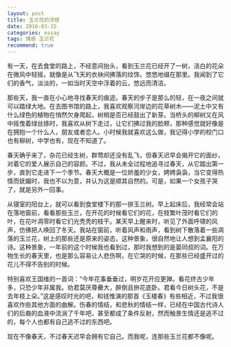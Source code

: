```yaml
---
layout: post
title: 玉兰花的浮想
date: 2016-03-15
categories: essay
tags: 情感 玉兰花
recommend: true
---
```


有一天，在去食堂的路上，不经意间抬头，看到玉兰花已经开了一树，洁白的花朵在微风中轻摇，就像是从飞天的衣袂间拂落的纹饰，悠悠地缀在那里。我闻到了它们的香气，淡淡的，一如当时天空中浮着的云，悠远而清洁。

那些天，我一直在小心地寻找春天的痕迹。春天的步子是那么的轻，在一夜之间就可以踏绿大地。在去图书馆的路上，我喜欢观察河岸边的花草树木——泥土中又有什么绿色的植物在悄然欠身爬起，树梢是否已经鼓出了新芽。当桥头的柳树又在风中摇曳着绿丝绦时，我喜欢从树下走过，让它们拂过我的脸颊，那种感觉就好像是在拥抱一个什么人，朋友或者恋人。小时候我就喜欢这么做，我记得小学的校门口也有柳树，中学也有，现在不知道了。

春天确乎来了，杂花已经生树，群莺却还没有乱飞，但春天迟早会揭开它的面纱，对着它的爱人展示自己的容颜。不过，我从未全过程地追寻过春天，从它踏出第一步，直到它走进下一个季节。春天大概是一位娇羞的少女，娉娉袅袅，当它变得热情而妩媚时，我也不以为意，并认为这是顺其自然的。可是，如果一个女孩子哭了，就是另外一回事。

从寝室的阳台上，就可以看到食堂楼下的那一排玉兰树。早上起床后，我经常会站在落地窗前，看看那些玉兰，在开花的时候看它们的花，在枝繁叶茂时看它们的叶，在花叶凋零时看它们光秃秃的枝干。某天早上醒来时，听见了外面呼啸的风声，仿佛把人唤回了冬天。我站在窗前，听着风声和雨声，看到树下散落着一些凋落的玉兰花，树上的那些还是原来的姿态，这种景象，很自然地让人想到孟襄阳的诗。这种景象，一年前的这个时候我也看到过，那时我想到的是晏同叔的词。在万物生长的春天里，也是那么容易让人悲伤啊，在它哭的时候，在那些已经盛开过的花儿不得不告别的时候。

特别喜欢王国维的一首词：“今年花事垂垂过，明岁花开应更亸。看花终古少年多，只恐少年非属我。劝君莫厌尊罍大，醉倒且拚花底卧。君看今日树头花，不是去年枝上朵。”这是感叹时光的吧，和钱惟演的那首《玉楼春》有些相近，不过我很喜欢作些其他方面的曲解。伤春的情结，和悲秋的情结一样，已经在中国古代诗人们的后裔的血液中流淌了千年吧，甚至都成了条件反射，然而触景生情还是逃不过的，每个人也都有自己逃不过的东西吧。

现在不像春天，不过春天迟早会拥有它自己。而我呢，连那些玉兰花都不像呢。